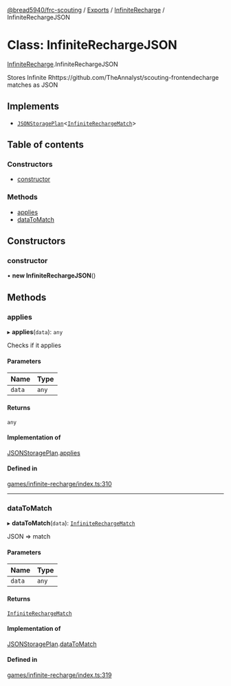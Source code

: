 [@bread5940/frc-scouting](../README.md) / [Exports](../modules.md) / [InfiniteRecharge](../modules/InfiniteRecharge.md) / InfiniteRechargeJSON

# Class: InfiniteRechargeJSON

[InfiniteRecharge](../modules/InfiniteRecharge.md).InfiniteRechargeJSON

Stores Infinite Rhttps://github.com/TheAnnalyst/scouting-frontendecharge matches as JSON

## Implements

- [`JSONStoragePlan`](../interfaces/JSONStoragePlan.md)<[`InfiniteRechargeMatch`](InfiniteRecharge.InfiniteRechargeMatch.md)\>

## Table of contents

### Constructors

- [constructor](InfiniteRecharge.InfiniteRechargeJSON.md#constructor)

### Methods

- [applies](InfiniteRecharge.InfiniteRechargeJSON.md#applies)
- [dataToMatch](InfiniteRecharge.InfiniteRechargeJSON.md#datatomatch)

## Constructors

### constructor

• **new InfiniteRechargeJSON**()

## Methods

### applies

▸ **applies**(`data`): `any`

Checks if it applies

#### Parameters

| Name | Type |
| :------ | :------ |
| `data` | `any` |

#### Returns

`any`

#### Implementation of

[JSONStoragePlan](../interfaces/JSONStoragePlan.md).[applies](../interfaces/JSONStoragePlan.md#applies)

#### Defined in

[games/infinite-recharge/index.ts:310](https://github.com/BREAD5940/frc-scouting/blob/4bb8602/src/games/infinite-recharge/index.ts#L310)

___

### dataToMatch

▸ **dataToMatch**(`data`): [`InfiniteRechargeMatch`](InfiniteRecharge.InfiniteRechargeMatch.md)

JSON => match

#### Parameters

| Name | Type |
| :------ | :------ |
| `data` | `any` |

#### Returns

[`InfiniteRechargeMatch`](InfiniteRecharge.InfiniteRechargeMatch.md)

#### Implementation of

[JSONStoragePlan](../interfaces/JSONStoragePlan.md).[dataToMatch](../interfaces/JSONStoragePlan.md#datatomatch)

#### Defined in

[games/infinite-recharge/index.ts:319](https://github.com/BREAD5940/frc-scouting/blob/4bb8602/src/games/infinite-recharge/index.ts#L319)
